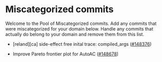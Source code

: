 # Miscategorized commits

Welcome to the Pool of Miscategorized commits.
Add any commits that were miscategorized for your domain below.
Handle any commits that actually do belong to your domain and remove them from this list.


- [reland][ca] side-effect free inital trace: compiled_args ([#148376](https://github.com/pytorch/pytorch/pull/148376))


- Improve Pareto frontier plot for AutoAC ([#148678](https://github.com/pytorch/pytorch/pull/148678))
